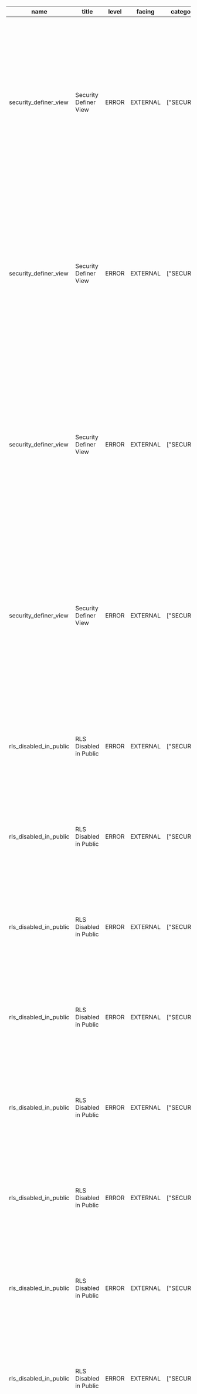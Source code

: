 | name                   | title                  | level | facing   | categories   | description                                                                                                                                                                                         | detail                                                                                  | remediation                                                                                | metadata                                                              | cache_key                                               |
| ---------------------- | ---------------------- | ----- | -------- | ------------ | --------------------------------------------------------------------------------------------------------------------------------------------------------------------------------------------------- | --------------------------------------------------------------------------------------- | ------------------------------------------------------------------------------------------ | --------------------------------------------------------------------- | ------------------------------------------------------- |
| security_definer_view  | Security Definer View  | ERROR | EXTERNAL | ["SECURITY"] | Detects views defined with the SECURITY DEFINER property. These views enforce Postgres permissions and row level security policies (RLS) of the view creator, rather than that of the querying user | View \`public.allocation_statistics\` is defined with the SECURITY DEFINER property     | https://supabase.com/docs/guides/database/database-linter?lint=0010_security_definer_view  | {"name":"allocation_statistics","type":"view","schema":"public"}      | security_definer_view_public_allocation_statistics      |
| security_definer_view  | Security Definer View  | ERROR | EXTERNAL | ["SECURITY"] | Detects views defined with the SECURITY DEFINER property. These views enforce Postgres permissions and row level security policies (RLS) of the view creator, rather than that of the querying user | View \`public.room_availability\` is defined with the SECURITY DEFINER property         | https://supabase.com/docs/guides/database/database-linter?lint=0010_security_definer_view  | {"name":"room_availability","type":"view","schema":"public"}          | security_definer_view_public_room_availability          |
| security_definer_view  | Security Definer View  | ERROR | EXTERNAL | ["SECURITY"] | Detects views defined with the SECURITY DEFINER property. These views enforce Postgres permissions and row level security policies (RLS) of the view creator, rather than that of the querying user | View \`public.unassigned_bookings\` is defined with the SECURITY DEFINER property       | https://supabase.com/docs/guides/database/database-linter?lint=0010_security_definer_view  | {"name":"unassigned_bookings","type":"view","schema":"public"}        | security_definer_view_public_unassigned_bookings        |
| security_definer_view  | Security Definer View  | ERROR | EXTERNAL | ["SECURITY"] | Detects views defined with the SECURITY DEFINER property. These views enforce Postgres permissions and row level security policies (RLS) of the view creator, rather than that of the querying user | View \`public.allocation_alerts_summary\` is defined with the SECURITY DEFINER property | https://supabase.com/docs/guides/database/database-linter?lint=0010_security_definer_view  | {"name":"allocation_alerts_summary","type":"view","schema":"public"}  | security_definer_view_public_allocation_alerts_summary  |
| rls_disabled_in_public | RLS Disabled in Public | ERROR | EXTERNAL | ["SECURITY"] | Detects cases where row level security (RLS) has not been enabled on tables in schemas exposed to PostgREST                                                                                         | Table \`public.room_type_amenities\` is public, but RLS has not been enabled.           | https://supabase.com/docs/guides/database/database-linter?lint=0013_rls_disabled_in_public | {"name":"room_type_amenities","type":"table","schema":"public"}       | rls_disabled_in_public_public_room_type_amenities       |
| rls_disabled_in_public | RLS Disabled in Public | ERROR | EXTERNAL | ["SECURITY"] | Detects cases where row level security (RLS) has not been enabled on tables in schemas exposed to PostgREST                                                                                         | Table \`public.amenities\` is public, but RLS has not been enabled.                     | https://supabase.com/docs/guides/database/database-linter?lint=0013_rls_disabled_in_public | {"name":"amenities","type":"table","schema":"public"}                 | rls_disabled_in_public_public_amenities                 |
| rls_disabled_in_public | RLS Disabled in Public | ERROR | EXTERNAL | ["SECURITY"] | Detects cases where row level security (RLS) has not been enabled on tables in schemas exposed to PostgREST                                                                                         | Table \`public.seasonal_rates\` is public, but RLS has not been enabled.                | https://supabase.com/docs/guides/database/database-linter?lint=0013_rls_disabled_in_public | {"name":"seasonal_rates","type":"table","schema":"public"}            | rls_disabled_in_public_public_seasonal_rates            |
| rls_disabled_in_public | RLS Disabled in Public | ERROR | EXTERNAL | ["SECURITY"] | Detects cases where row level security (RLS) has not been enabled on tables in schemas exposed to PostgREST                                                                                         | Table \`public.pos_categories\` is public, but RLS has not been enabled.                | https://supabase.com/docs/guides/database/database-linter?lint=0013_rls_disabled_in_public | {"name":"pos_categories","type":"table","schema":"public"}            | rls_disabled_in_public_public_pos_categories            |
| rls_disabled_in_public | RLS Disabled in Public | ERROR | EXTERNAL | ["SECURITY"] | Detects cases where row level security (RLS) has not been enabled on tables in schemas exposed to PostgREST                                                                                         | Table \`public.pricing_rules\` is public, but RLS has not been enabled.                 | https://supabase.com/docs/guides/database/database-linter?lint=0013_rls_disabled_in_public | {"name":"pricing_rules","type":"table","schema":"public"}             | rls_disabled_in_public_public_pricing_rules             |
| rls_disabled_in_public | RLS Disabled in Public | ERROR | EXTERNAL | ["SECURITY"] | Detects cases where row level security (RLS) has not been enabled on tables in schemas exposed to PostgREST                                                                                         | Table \`public.pos_product_modifiers\` is public, but RLS has not been enabled.         | https://supabase.com/docs/guides/database/database-linter?lint=0013_rls_disabled_in_public | {"name":"pos_product_modifiers","type":"table","schema":"public"}     | rls_disabled_in_public_public_pos_product_modifiers     |
| rls_disabled_in_public | RLS Disabled in Public | ERROR | EXTERNAL | ["SECURITY"] | Detects cases where row level security (RLS) has not been enabled on tables in schemas exposed to PostgREST                                                                                         | Table \`public.pos_shifts\` is public, but RLS has not been enabled.                    | https://supabase.com/docs/guides/database/database-linter?lint=0013_rls_disabled_in_public | {"name":"pos_shifts","type":"table","schema":"public"}                | rls_disabled_in_public_public_pos_shifts                |
| rls_disabled_in_public | RLS Disabled in Public | ERROR | EXTERNAL | ["SECURITY"] | Detects cases where row level security (RLS) has not been enabled on tables in schemas exposed to PostgREST                                                                                         | Table \`public.pos_payments\` is public, but RLS has not been enabled.                  | https://supabase.com/docs/guides/database/database-linter?lint=0013_rls_disabled_in_public | {"name":"pos_payments","type":"table","schema":"public"}              | rls_disabled_in_public_public_pos_payments              |
| rls_disabled_in_public | RLS Disabled in Public | ERROR | EXTERNAL | ["SECURITY"] | Detects cases where row level security (RLS) has not been enabled on tables in schemas exposed to PostgREST                                                                                         | Table \`public.pos_receipt_templates\` is public, but RLS has not been enabled.         | https://supabase.com/docs/guides/database/database-linter?lint=0013_rls_disabled_in_public | {"name":"pos_receipt_templates","type":"table","schema":"public"}     | rls_disabled_in_public_public_pos_receipt_templates     |
| rls_disabled_in_public | RLS Disabled in Public | ERROR | EXTERNAL | ["SECURITY"] | Detects cases where row level security (RLS) has not been enabled on tables in schemas exposed to PostgREST                                                                                         | Table \`public.user_profiles\` is public, but RLS has not been enabled.                 | https://supabase.com/docs/guides/database/database-linter?lint=0013_rls_disabled_in_public | {"name":"user_profiles","type":"table","schema":"public"}             | rls_disabled_in_public_public_user_profiles             |
| rls_disabled_in_public | RLS Disabled in Public | ERROR | EXTERNAL | ["SECURITY"] | Detects cases where row level security (RLS) has not been enabled on tables in schemas exposed to PostgREST                                                                                         | Table \`public.roles\` is public, but RLS has not been enabled.                         | https://supabase.com/docs/guides/database/database-linter?lint=0013_rls_disabled_in_public | {"name":"roles","type":"table","schema":"public"}                     | rls_disabled_in_public_public_roles                     |
| rls_disabled_in_public | RLS Disabled in Public | ERROR | EXTERNAL | ["SECURITY"] | Detects cases where row level security (RLS) has not been enabled on tables in schemas exposed to PostgREST                                                                                         | Table \`public.user_roles\` is public, but RLS has not been enabled.                    | https://supabase.com/docs/guides/database/database-linter?lint=0013_rls_disabled_in_public | {"name":"user_roles","type":"table","schema":"public"}                | rls_disabled_in_public_public_user_roles                |
| rls_disabled_in_public | RLS Disabled in Public | ERROR | EXTERNAL | ["SECURITY"] | Detects cases where row level security (RLS) has not been enabled on tables in schemas exposed to PostgREST                                                                                         | Table \`public.role_permissions\` is public, but RLS has not been enabled.              | https://supabase.com/docs/guides/database/database-linter?lint=0013_rls_disabled_in_public | {"name":"role_permissions","type":"table","schema":"public"}          | rls_disabled_in_public_public_role_permissions          |
| rls_disabled_in_public | RLS Disabled in Public | ERROR | EXTERNAL | ["SECURITY"] | Detects cases where row level security (RLS) has not been enabled on tables in schemas exposed to PostgREST                                                                                         | Table \`public.permissions\` is public, but RLS has not been enabled.                   | https://supabase.com/docs/guides/database/database-linter?lint=0013_rls_disabled_in_public | {"name":"permissions","type":"table","schema":"public"}               | rls_disabled_in_public_public_permissions               |
| rls_disabled_in_public | RLS Disabled in Public | ERROR | EXTERNAL | ["SECURITY"] | Detects cases where row level security (RLS) has not been enabled on tables in schemas exposed to PostgREST                                                                                         | Table \`public.user_permissions\` is public, but RLS has not been enabled.              | https://supabase.com/docs/guides/database/database-linter?lint=0013_rls_disabled_in_public | {"name":"user_permissions","type":"table","schema":"public"}          | rls_disabled_in_public_public_user_permissions          |
| rls_disabled_in_public | RLS Disabled in Public | ERROR | EXTERNAL | ["SECURITY"] | Detects cases where row level security (RLS) has not been enabled on tables in schemas exposed to PostgREST                                                                                         | Table \`public.user_sessions\` is public, but RLS has not been enabled.                 | https://supabase.com/docs/guides/database/database-linter?lint=0013_rls_disabled_in_public | {"name":"user_sessions","type":"table","schema":"public"}             | rls_disabled_in_public_public_user_sessions             |
| rls_disabled_in_public | RLS Disabled in Public | ERROR | EXTERNAL | ["SECURITY"] | Detects cases where row level security (RLS) has not been enabled on tables in schemas exposed to PostgREST                                                                                         | Table \`public.password_history\` is public, but RLS has not been enabled.              | https://supabase.com/docs/guides/database/database-linter?lint=0013_rls_disabled_in_public | {"name":"password_history","type":"table","schema":"public"}          | rls_disabled_in_public_public_password_history          |
| rls_disabled_in_public | RLS Disabled in Public | ERROR | EXTERNAL | ["SECURITY"] | Detects cases where row level security (RLS) has not been enabled on tables in schemas exposed to PostgREST                                                                                         | Table \`public.user_activity_logs\` is public, but RLS has not been enabled.            | https://supabase.com/docs/guides/database/database-linter?lint=0013_rls_disabled_in_public | {"name":"user_activity_logs","type":"table","schema":"public"}        | rls_disabled_in_public_public_user_activity_logs        |
| rls_disabled_in_public | RLS Disabled in Public | ERROR | EXTERNAL | ["SECURITY"] | Detects cases where row level security (RLS) has not been enabled on tables in schemas exposed to PostgREST                                                                                         | Table \`public.billing_invoices\` is public, but RLS has not been enabled.              | https://supabase.com/docs/guides/database/database-linter?lint=0013_rls_disabled_in_public | {"name":"billing_invoices","type":"table","schema":"public"}          | rls_disabled_in_public_public_billing_invoices          |
| rls_disabled_in_public | RLS Disabled in Public | ERROR | EXTERNAL | ["SECURITY"] | Detects cases where row level security (RLS) has not been enabled on tables in schemas exposed to PostgREST                                                                                         | Table \`public.billing_invoice_items\` is public, but RLS has not been enabled.         | https://supabase.com/docs/guides/database/database-linter?lint=0013_rls_disabled_in_public | {"name":"billing_invoice_items","type":"table","schema":"public"}     | rls_disabled_in_public_public_billing_invoice_items     |
| rls_disabled_in_public | RLS Disabled in Public | ERROR | EXTERNAL | ["SECURITY"] | Detects cases where row level security (RLS) has not been enabled on tables in schemas exposed to PostgREST                                                                                         | Table \`public.billing_payments\` is public, but RLS has not been enabled.              | https://supabase.com/docs/guides/database/database-linter?lint=0013_rls_disabled_in_public | {"name":"billing_payments","type":"table","schema":"public"}          | rls_disabled_in_public_public_billing_payments          |
| rls_disabled_in_public | RLS Disabled in Public | ERROR | EXTERNAL | ["SECURITY"] | Detects cases where row level security (RLS) has not been enabled on tables in schemas exposed to PostgREST                                                                                         | Table \`public.billing_payment_schedules\` is public, but RLS has not been enabled.     | https://supabase.com/docs/guides/database/database-linter?lint=0013_rls_disabled_in_public | {"name":"billing_payment_schedules","type":"table","schema":"public"} | rls_disabled_in_public_public_billing_payment_schedules |
| rls_disabled_in_public | RLS Disabled in Public | ERROR | EXTERNAL | ["SECURITY"] | Detects cases where row level security (RLS) has not been enabled on tables in schemas exposed to PostgREST                                                                                         | Table \`public.billing_qr_payments\` is public, but RLS has not been enabled.           | https://supabase.com/docs/guides/database/database-linter?lint=0013_rls_disabled_in_public | {"name":"billing_qr_payments","type":"table","schema":"public"}       | rls_disabled_in_public_public_billing_qr_payments       |
| rls_disabled_in_public | RLS Disabled in Public | ERROR | EXTERNAL | ["SECURITY"] | Detects cases where row level security (RLS) has not been enabled on tables in schemas exposed to PostgREST                                                                                         | Table \`public.buildings\` is public, but RLS has not been enabled.                     | https://supabase.com/docs/guides/database/database-linter?lint=0013_rls_disabled_in_public | {"name":"buildings","type":"table","schema":"public"}                 | rls_disabled_in_public_public_buildings                 |